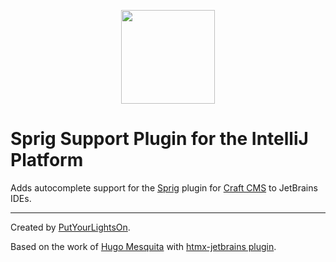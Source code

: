 <p align="center"><img width="150" src="https://raw.githubusercontent.com/putyourlightson/craft-sprig/v1/src/icon.svg"></p>

# Sprig Support Plugin for the IntelliJ Platform

<!-- Plugin description -->
Adds autocomplete support for the [Sprig](https://putyourlightson.com/plugins/sprig) plugin for [Craft CMS](https://craftcms.com/) to JetBrains IDEs.

<!-- Plugin description end -->

---

Created by [PutYourLightsOn](https://putyourlightson.com/).

Based on the work of [Hugo Mesquita](https://twitter.com/hugohomesquita) with [htmx-jetbrains plugin](https://github.com/hugohomesquita/htmx-jetbrains).
